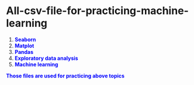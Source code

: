 # All-csv-file-for-practicing-machine-learning

1. **<font color="blue">Seaborn</font>**
2. **<font color="blue">Matplot</font>**
3. **<font color="blue">Pandas</font>**
4. **<font color="blue">Exploratory data analysis</font>**
5. **<font color="blue">Machine learning</font>**

<font color="blue">**Those files are used for practicing above topics**</font>

